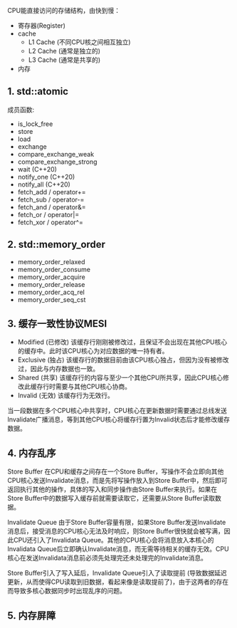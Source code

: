 CPU能直接访问的存储结构，由快到慢：
- 寄存器(Register)
- cache
  - L1 Cache (不同CPU核之间相互独立)
  - L2 Cache (通常是独立的)
  - L3 Cache (通常是共享的)
- 内存

## 1. std::atomic
成员函数:
  - is_lock_free
  - store
  - load
  - exchange
  - compare_exchange_weak
  - compare_exchange_strong
  - wait (C++20)
  - notify_one (C++20)
  - notify_all (C++20)
  - fetch_add / operator+=
  - fetch_sub / operator-=
  - fetch_and / operator&=
  - fetch_or / operator|=
  - fetch_xor / operator^=


## 2. std::memory_order
  - memory_order_relaxed
  - memory_order_consume
  - memory_order_acquire
  - memory_order_release
  - memory_order_acq_rel
  - memory_order_seq_cst


## 3. 缓存一致性协议MESI
  - Modified (已修改)
    该缓存行刚刚被修改过，且保证不会出现在其他CPU核心的缓存中。此时该CPU核心为对应数据的唯一持有者。
  - Exclusive (独占)
    该缓存行的数据目前由该CPU核心独占，但因为没有被修改过，因此与内存数据也一致。
  - Shared (共享)
    该缓存行的内容与至少一个其他CPU所共享，因此CPU核心修改此缓存行时需要与其他CPU核心协商。
  - Invalid (无效)
    该缓存行为无效行。

当一段数据在多个CPU核心中共享时，CPU核心在更新数据时需要通过总线发送Invalidate广播消息，等到其他CPU核心将缓存行置为Invalid状态后才能修改缓存数据。


## 4. 内存乱序
Store Buffer
在CPU和缓存之间存在一个Store Buffer，写操作不会立即向其他CPU核心发送Invalidate消息，而是先将写操作放入到Store Buffer中，然后即可返回执行其他的操作，具体的写入和同步操作由Store Buffer来执行。如果在Store Buffer中的数据写入缓存前就需要读取它，还需要从Store Buffer读取数据。

Invalidate Queue
由于Store Buffer容量有限，如果Store Buffer发送Invalidate消息后，接受消息的CPU核心无法及时响应，则Store Buffer很快就会被写满，因此CPU还引入了Invalidata Queue。其他的CPU核心会将消息放入本核心的Invalidata Queue后立即确认Invalidate消息，而无需等待相关的缓存无效。CPU核心在发送Invalidata消息前必须先处理完还未处理完的Invalidate消息。

Store Buffer引入了写入延后，Invalidate Queue引入了读取提前 (导致数据延迟更新，从而使得CPU读取到旧数据，看起来像是读取提前了)，由于这两者的存在而导致多核心数据同步时出现乱序的问题。


## 5. 内存屏障